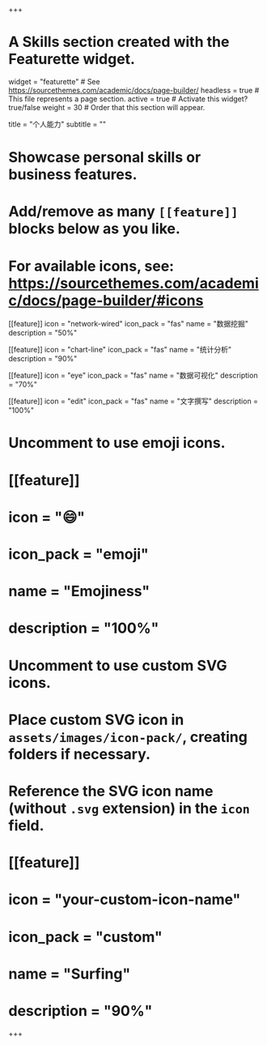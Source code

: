 +++
# A Skills section created with the Featurette widget.
widget = "featurette"  # See https://sourcethemes.com/academic/docs/page-builder/
headless = true  # This file represents a page section.
active = true  # Activate this widget? true/false
weight = 30  # Order that this section will appear.

title = "个人能力"
subtitle = ""

# Showcase personal skills or business features.
# 
# Add/remove as many `[[feature]]` blocks below as you like.
# 
# For available icons, see: https://sourcethemes.com/academic/docs/page-builder/#icons

[[feature]]
  icon = "network-wired"
  icon_pack = "fas"
  name = "数据挖掘"
  description = "50%"
  
[[feature]]
  icon = "chart-line"
  icon_pack = "fas"
  name = "统计分析"
  description = "90%"  
  
[[feature]]
  icon = "eye"
  icon_pack = "fas"
  name = "数据可视化"
  description = "70%"

[[feature]]
  icon = "edit"
  icon_pack = "fas"
  name = "文字撰写"
  description = "100%"
  
# Uncomment to use emoji icons.
# [[feature]]
#  icon = ":smile:"
#  icon_pack = "emoji"
#  name = "Emojiness"
#  description = "100%"  

# Uncomment to use custom SVG icons.
# Place custom SVG icon in `assets/images/icon-pack/`, creating folders if necessary.
# Reference the SVG icon name (without `.svg` extension) in the `icon` field.
# [[feature]]
#  icon = "your-custom-icon-name"
#  icon_pack = "custom"
#  name = "Surfing"
#  description = "90%"

+++
